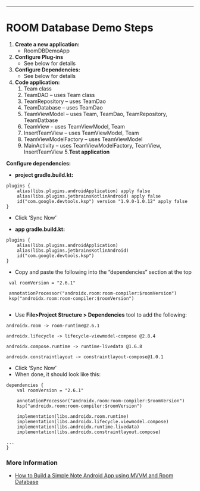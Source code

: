 -----------------------------------------------------------------------------
# ROOM Database Demo Steps

1. **Create a new application:**
    - RoomDBDemoApp
2. **Configure Plug-ins**
   - See below for details
4. **Configure Dependencies:**
    - See below for details
5. **Code application:**
    1. Team class
    2. TeamDAO – uses Team class
    3. TeamRepository – uses TeamDao
    4. TeamDatabase – uses TeamDao
    5. TeamViewModel – uses Team, TeamDao, TeamRepository, TeamDatbase
    6. TeamView - uses TeamViewModel, Team
    7. InsertTeamView – uses TeamViewModel, Team
    8. TeamViewModelFactory – uses TeamViewModel
    9. MainActivity – uses TeamViewModelFactory, TeamView, InsertTeamView
5.**Test application**

**Configure dependencies:**

- **project gradle.build.kt:**

```
plugins {
 	alias(libs.plugins.androidApplication) apply false
    alias(libs.plugins.jetbrainsKotlinAndroid) apply false
    id("com.google.devtools.ksp") version "1.9.0-1.0.12" apply false
}
```
- Click ‘Sync Now’

- **app gradle.build.kt:**

```
plugins {
    alias(libs.plugins.androidApplication)
 	alias(libs.plugins.jetbrainsKotlinAndroid)
	id("com.google.devtools.ksp")
}
```
- Copy and paste the following into the “dependencies” section at the top
```
 val roomVersion = "2.6.1"

 annotationProcessor("androidx.room:room-compiler:$roomVersion")
 ksp("androidx.room:room-compiler:$roomVersion")
      
 ```
- Use **File>Project Structure > Dependencies** tool to add the following:
  
```
androidx.room -> room-runtime@2.6.1

androidx.lifecycle -> lifecycle-viewmodel-compose @2.8.4

androidx.compose.runtime -> runtime-livedata @1.6.8

androidx.constraintlayout -> constraintlayout-compose@1.0.1
```

- Click ‘Sync Now’
- When done, it should look like this:
  
```
dependencies {
 	val roomVersion = "2.6.1"

 	annotationProcessor("androidx.room:room-compiler:$roomVersion")
    ksp("androidx.room:room-compiler:$roomVersion")

	implementation(libs.androidx.room.runtime)
  	implementation(libs.androidx.lifecycle.viewmodel.compose)
  	implementation(libs.androidx.runtime.livedata)
  	implementation(libs.androidx.constraintlayout.compose)

...
}
```


### More Information
- [How to Build a Simple Note Android App using MVVM and Room Database](https://www.geeksforgeeks.org/how-to-build-a-simple-note-android-app-using-mvvm-and-room-database/)
